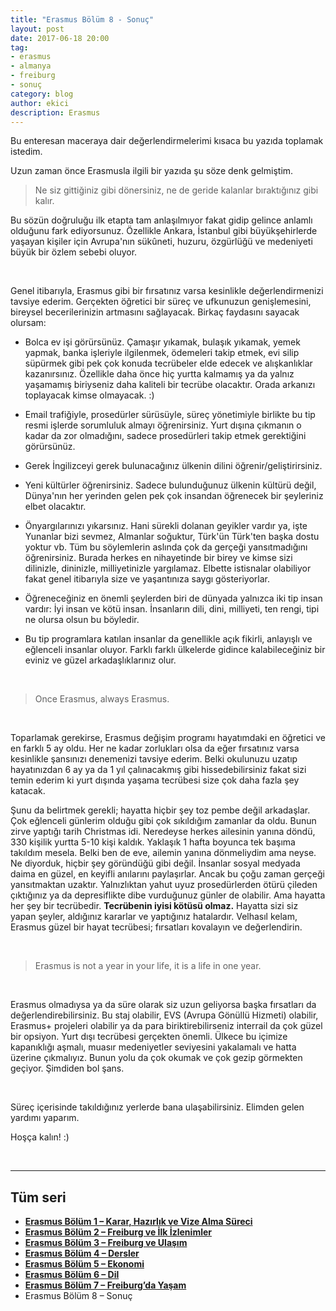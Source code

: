 ```yaml
---
title: "Erasmus Bölüm 8 - Sonuç"
layout: post
date: 2017-06-18 20:00
tag:
- erasmus
- almanya
- freiburg
- sonuç
category: blog
author: ekici
description: Erasmus
---
```


Bu enteresan maceraya dair değerlendirmelerimi kısaca bu yazıda toplamak istedim.

Uzun zaman önce Erasmusla ilgili bir yazıda şu söze denk gelmiştim.

> Ne siz gittiğiniz gibi dönersiniz, ne de geride kalanlar bıraktığınız gibi kalır.

Bu sözün doğruluğu ilk etapta tam anlaşılmıyor fakat gidip gelince anlamlı olduğunu fark ediyorsunuz. Özellikle Ankara, İstanbul gibi büyükşehirlerde yaşayan kişiler için Avrupa'nın sükûneti, huzuru, özgürlüğü ve medeniyeti büyük bir özlem sebebi oluyor.

&nbsp;

Genel itibarıyla, Erasmus gibi bir fırsatınız varsa kesinlikle değerlendirmenizi tavsiye ederim. Gerçekten öğretici bir süreç ve ufkunuzun genişlemesini, bireysel becerilerinizin artmasını sağlayacak. Birkaç faydasını sayacak olursam:

  * Bolca ev işi görürsünüz. Çamaşır yıkamak, bulaşık yıkamak, yemek yapmak, banka işleriyle ilgilenmek, ödemeleri takip etmek, evi silip süpürmek gibi pek çok konuda tecrübeler elde edecek ve alışkanlıklar kazanırsınız. Özellikle daha önce hiç yurtta kalmamış ya da yalnız yaşamamış biriyseniz daha kaliteli bir tecrübe olacaktır. Orada arkanızı toplayacak kimse olmayacak. :)
   
  * Email trafiğiyle, prosedürler sürüsüyle, süreç yönetimiyle birlikte bu tip resmi işlerde sorumluluk almayı öğrenirsiniz. Yurt dışına çıkmanın o kadar da zor olmadığını, sadece prosedürleri takip etmek gerektiğini görürsünüz.
  
  * Gerek İngilizceyi gerek bulunacağınız ülkenin dilini öğrenir/geliştirirsiniz.
  
  * Yeni kültürler öğrenirsiniz. Sadece bulunduğunuz ülkenin kültürü değil, Dünya'nın her yerinden gelen pek çok insandan öğrenecek bir şeyleriniz elbet olacaktır.
  
  * Önyargılarınızı yıkarsınız. Hani sürekli dolanan geyikler vardır ya, işte Yunanlar bizi sevmez, Almanlar soğuktur, Türk'ün Türk'ten başka dostu yoktur vb. Tüm bu söylemlerin aslında çok da gerçeği yansıtmadığını öğrenirsiniz. Burada herkes en nihayetinde bir birey ve kimse sizi dilinizle, dininizle, milliyetinizle yargılamaz. Elbette istisnalar olabiliyor fakat genel itibarıyla size ve yaşantınıza saygı gösteriyorlar.
  
  * Öğreneceğiniz en önemli şeylerden biri de dünyada yalnızca iki tip insan vardır: İyi insan ve kötü insan. İnsanların dili, dini, milliyeti, ten rengi, tipi ne olursa olsun bu böyledir.
  
  * Bu tip programlara katılan insanlar da genellikle açık fikirli, anlayışlı ve eğlenceli insanlar oluyor. Farklı farklı ülkelerde gidince kalabileceğiniz bir eviniz ve güzel arkadaşlıklarınız olur.

&nbsp;

> Once Erasmus, always Erasmus.

&nbsp;

Toparlamak gerekirse, Erasmus değişim programı hayatımdaki en öğretici ve en farklı 5 ay oldu. Her ne kadar zorlukları olsa da eğer fırsatınız varsa kesinlikle şansınızı denemenizi tavsiye ederim. Belki okulunuzu uzatıp hayatınızdan 6 ay ya da 1 yıl çalınacakmış gibi hissedebilirsiniz fakat sizi temin ederim ki yurt dışında yaşama tecrübesi size çok daha fazla şey katacak.

Şunu da belirtmek gerekli; hayatta hiçbir şey toz pembe değil arkadaşlar. Çok eğlenceli günlerim olduğu gibi çok sıkıldığım zamanlar da oldu. Bunun zirve yaptığı tarih Christmas idi. Neredeyse herkes ailesinin yanına döndü, 330 kişilik yurtta 5-10 kişi kaldık. Yaklaşık 1 hafta boyunca tek başıma takıldım mesela. Belki ben de eve, ailemin yanına dönmeliydim ama neyse. Ne diyorduk, hiçbir şey göründüğü gibi değil. İnsanlar sosyal medyada daima en güzel, en keyifli anılarını paylaşırlar. Ancak bu çoğu zaman gerçeği yansıtmaktan uzaktır. Yalnızlıktan yahut uyuz prosedürlerden ötürü çileden çıktığınız ya da depresiflikte dibe vurduğunuz günler de olabilir. Ama hayatta her şey bir tecrübedir. **Tecrübenin iyisi kötüsü olmaz.** Hayatta sizi siz yapan şeyler, aldığınız kararlar ve yaptığınız hatalardır. Velhasıl kelam, Erasmus güzel bir hayat tecrübesi; fırsatları kovalayın ve değerlendirin.

&nbsp;

> Erasmus is not a year in your life, it is a life in one year.

&nbsp;

Erasmus olmadıysa ya da süre olarak siz uzun geliyorsa başka fırsatları da değerlendirebilirsiniz. Bu staj olabilir, EVS (Avrupa Gönüllü Hizmeti) olabilir, Erasmus+ projeleri olabilir ya da para biriktirebilirseniz interrail da çok güzel bir opsiyon. Yurt dışı tecrübesi gerçekten önemli. Ülkece bu içimize kapanıklığı aşmalı, muasır medeniyetler seviyesini yakalamalı ve hatta üzerine çıkmalıyız. Bunun yolu da çok okumak ve çok gezip görmekten geçiyor. Şimdiden bol şans.

&nbsp;

Süreç içerisinde takıldığınız yerlerde bana ulaşabilirsiniz. Elimden gelen yardımı yaparım.

Hoşça kalın! :)

&nbsp;

---

## Tüm seri

- **[Erasmus Bölüm 1 – Karar, Hazırlık ve Vize Alma Süreci](https://burakekici.com/erasmus-bolum-1)**
- **[Erasmus Bölüm 2 – Freiburg ve İlk İzlenimler](https://burakekici.com/erasmus-bolum-2)**
- **[Erasmus Bölüm 3 – Freiburg ve Ulaşım](https://burakekici.com/erasmus-bolum-3)**
- **[Erasmus Bölüm 4 – Dersler](https://burakekici.com/erasmus-bolum-4)**
- **[Erasmus Bölüm 5 – Ekonomi](https://burakekici.com/erasmus-bolum-5)**
- **[Erasmus Bölüm 6 – Dil](https://burakekici.com/erasmus-bolum-6)**
- **[Erasmus Bölüm 7 – Freiburg’da Yaşam](https://burakekici.com/erasmus-bolum-7)**
- Erasmus Bölüm 8 – Sonuç

